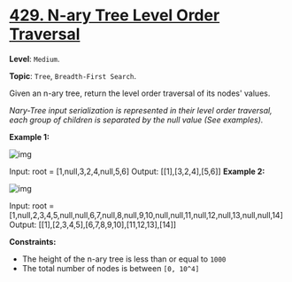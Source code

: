 # [429. N-ary Tree Level Order Traversal](https://leetcode.com/problems/n-ary-tree-level-order-traversal/)

**Level**: `Medium`.

**Topic**: `Tree`, `Breadth-First Search`.

Given an n-ary tree, return the level order traversal of its nodes' values.

_Nary-Tree input serialization is represented in their level order traversal, each group of children is separated by the null value (See examples)._

**Example 1:**

![img](https://assets.leetcode.com/uploads/2018/10/12/narytreeexample.png)

Input: root = [1,null,3,2,4,null,5,6]
Output: [[1],[3,2,4],[5,6]]
**Example 2:**

![img](https://assets.leetcode.com/uploads/2019/11/08/sample_4_964.png)

Input: root = [1,null,2,3,4,5,null,null,6,7,null,8,null,9,10,null,null,11,null,12,null,13,null,null,14]
Output: [[1],[2,3,4,5],[6,7,8,9,10],[11,12,13],[14]]

**Constraints:**

- The height of the n-ary tree is less than or equal to `1000`
- The total number of nodes is between `[0, 10^4]`

